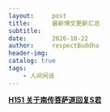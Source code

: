 ```yaml
---
layout:     post
title:      最新博文更新汇总
subtitle:   
date:       2026-10-22
author:     respectBuddha
header-img: 
catalog: true
tags:
    - 人间闲话
---
```


[**H151 关于南传菩萨道回复S君**](https://respectbuddha.github.io/2023/07/22/H151-关于南传菩萨道回复S君/)

